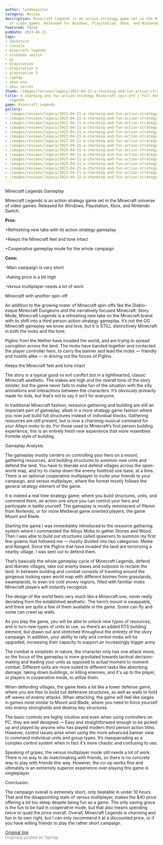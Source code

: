 ```yaml
---
author: lyndonguitar
category: Review
description: Minecraft Legends is an action strategy game set in the Minecraft universe
  of video games. Released for Windows, Playstation, Xbox, and Nintendo Switch.
featured: false
pubDate: 2023-04-21
tags:
- adventure
- console
- minecraft-legends
- nintendo switch
- pc
- playstation
- playstation 4
- playstation 5
- taptap
- xbox one
- xbox series
thumb: /images/reviews/legacy/2023-04-21-a-charming-and-fun-action-strategy-minecraft-spin-off--full-review---minecraft-legends-0.avif
title: A charming and fun action-strategy Minecraft spin-off | Full Review - Minecraft
  Legends
game: Minecraft Legends
gallery:
- /images/reviews/legacy/2023-04-21-a-charming-and-fun-action-strategy-minecraft-spin-off--full-review---minecraft-legends-0.avif
- /images/reviews/legacy/2023-04-21-a-charming-and-fun-action-strategy-minecraft-spin-off--full-review---minecraft-legends-1.avif
- /images/reviews/legacy/2023-04-21-a-charming-and-fun-action-strategy-minecraft-spin-off--full-review---minecraft-legends-2.avif
- /images/reviews/legacy/2023-04-21-a-charming-and-fun-action-strategy-minecraft-spin-off--full-review---minecraft-legends-3.avif
- /images/reviews/legacy/2023-04-21-a-charming-and-fun-action-strategy-minecraft-spin-off--full-review---minecraft-legends-4.avif
- /images/reviews/legacy/2023-04-21-a-charming-and-fun-action-strategy-minecraft-spin-off--full-review---minecraft-legends-5.avif
- /images/reviews/legacy/2023-04-21-a-charming-and-fun-action-strategy-minecraft-spin-off--full-review---minecraft-legends-6.avif
- /images/reviews/legacy/2023-04-21-a-charming-and-fun-action-strategy-minecraft-spin-off--full-review---minecraft-legends-7.avif
- /images/reviews/legacy/2023-04-21-a-charming-and-fun-action-strategy-minecraft-spin-off--full-review---minecraft-legends-8.avif
- /images/reviews/legacy/2023-04-21-a-charming-and-fun-action-strategy-minecraft-spin-off--full-review---minecraft-legends-9.avif
- /images/reviews/legacy/2023-04-21-a-charming-and-fun-action-strategy-minecraft-spin-off--full-review---minecraft-legends-10.avif
- /images/reviews/legacy/2023-04-21-a-charming-and-fun-action-strategy-minecraft-spin-off--full-review---minecraft-legends-11.avif
- /images/reviews/legacy/2023-04-21-a-charming-and-fun-action-strategy-minecraft-spin-off--full-review---minecraft-legends-12.avif
- /images/reviews/legacy/2023-04-21-a-charming-and-fun-action-strategy-minecraft-spin-off--full-review---minecraft-legends-13.avif
- /images/reviews/legacy/2023-04-21-a-charming-and-fun-action-strategy-minecraft-spin-off--full-review---minecraft-legends-14.avif
---
```

Minecraft Legends
Gameplay

Minecraft Legends is an action strategy game set in the Minecraft universe of video games. Released for Windows, Playstation, Xbox, and Nintendo Switch.


**Pros:**


+Refreshing new take with its action strategy gameplay

+Keeps the Minecraft feel and tone intact

+Cooperative gameplay mode for the whole campaign


**Cons:**


-Main campaign is very short

-Asking price is a bit high

-Versus multiplayer needs a lot of work

Minecraft with another spin-off

An addition to the growing roster of Minecraft spin-offs like the Diablo-esque Minecraft Dungeons and the narratively focused Minecraft: Story Mode, Minecraft Legends is a refreshing new take on the Minecraft brand with its shift into a third person action-strategy gameplay. It’s not the OG Minecraft gameplay we know and love, but it is STILL distinctively Minecraft in both the looks and the tone.

Piglins from the Nether have invaded the world, and are trying to spread corruption across the land. The mobs have banded together and contacted the player controller hero, to carry the banner and lead the mobs — friendly and hostile alike — in driving out the forces of Piglins.

Keeps the Minecraft feel and tone intact

The story is a typical good vs evil conflict but in a lighthearted, classic Minecraft aesthetic. The stakes are high and the overall tone of the story sinister, but the game never fails to make fun of the situation with the silly animations and interactions between the characters. It’s obviously primarily made for kids, but that’s not to say it isn’t for everyone.

In traditional Minecraft fashion, resource gathering and building are still an important part of gameplay, albeit in a more strategy game fashion where you now just build full structures instead of individual blocks. Gathering resources are still present, but is now a charming musical command for your Allays mobs to do. For those used to Minecraft’s first person building experience, this is an entirely fresh new experience that more resembles Fortnite style of building.

Gameplay Analysis

The gameplay mostly centers on controlling your hero on a mount, gathering resources, and building structures to summon new units and defend the land. You have to liberate and defend villages across the open-world map, and try to clamp down the enemy foothold one base, at a time. There is an optional cooperative multiplayer to invite your friends to your campaign, and versus multiplayer, where the format mostly follows the general strategy element of the game.

It is indeed a real time strategy game; where you build structures, units, and commend them, an action one since you can control your hero and participate in battle yourself. The gameplay is mostly reminiscent of Pikmin from Nintendo, or for more Medieval game oriented players, the game Mount and Blade.

Starting the game I was immediately introduced to the resource gathering system where I commanded the Alloys Mobs to gather Stones and Wood. Then I was able to build out structures called spawners to summon my first few golems that followed me — mostly divided into two categories: Melee and Ranged. Since the Piglins that have invaded the land are terrorizing a nearby village, I was sent out to defend them.

That’s basically the whole gameplay cycle of Minecraft Legends, defend and liberate villages, take out enemy bases and outposts to reclaim the land. In between building and combat consists of traveling around the gorgeous looking open world map with different biomes from grasslands, swamplands, to even ice cold snowy regions, filled with familiar mobs Minecraft players will instantly recognize.

The design of the world feels very much like a Minecraft one, never really deviating from the established aesthetic. The hero’s mount is swappable, and there are quite a few of them available in the game. Some can fly and some can crawl up walls.

As you play the game, you will be able to unlock new types of resources, and in turn new types of units to use, so there’s an added RTS building element, but drawn out and stretched throughout the entirety of the story campaign. In addition, your ability to rally and control mobs will be upgraded, increasing their capacity to support an increasingly bigger army.

The combat is simplistic in nature, the character only has one attack move, so the focus of the gameplay is more gravitated towards tactical decision-making and leading your units as opposed to actual moment to moment combat. Different units are more suited to different tasks like absorbing damage, taking down buildings, or killing enemies, and it's up to the player, or players in cooperative mode, to utilize them.

When defending villages, the game feels a lot like a tower defense game, where you are free to build out defensive structures, as well as walls to hold off waves of enemy attacks. When attacking, the game will feel like sieges in games most similar to Mount and Blade, where you need to force yourself into enemy strongholds and destroy key structures.

The basic controls are highly intuitive and even when using controllers on PC, they are well designed — Easy and straightforward enough to be picked up and played by anyone who has played modern third person action titles. However, control issues arise when using the more advanced banner view to command individual units and group types. It’s masquerading as a complex control system when in fact it's more chaotic and confusing to use.

Speaking of gripes, the versus multiplayer mode still needs a lot of work. There is no way to do matchmaking with friends, so there is no concrete way to play with friends this way. However, the co-op works fine and ultimately is an extremely superior experience over playing this game in singleplayer.

Conclusion:

The campaign overall is extremely short, only beatable in under 10 hours. That and the disappointing state of versus multiplayer, makes the $40 price offering a bit too steep despite being fun as a game. The only saving grace is the fun to be had in cooperative mode, but that also means spending twice or quad the price overall. Overall, Minecraft Legends is charming and fun in its own right, but I can only recommend it at a discounted price, or if you have willing friends to play the rather short campaign.

[Original link](https://www.taptap.io/post/5193340)<br><span style="font-size: 0.95em; color: #888;">Originally posted on TapTap.</span>